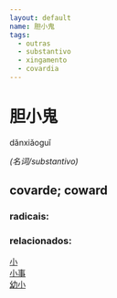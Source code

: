 ```yaml
--- 
layout: default
name: 胆小鬼 
tags: 
  - outras
  - substantivo
  - xingamento
  - covardia
--- 
```

# 胆小鬼 
dǎnxiǎoguǐ  
 
*(名词/substantivo)*  
## covarde; coward 
### radicais: 
### relacionados: 
[小](/zhengshidu/hsk1/小)  
[小事](/zhengshidu/outras/小事)  
[幼小](/zhengshidu/outras/幼小)  
